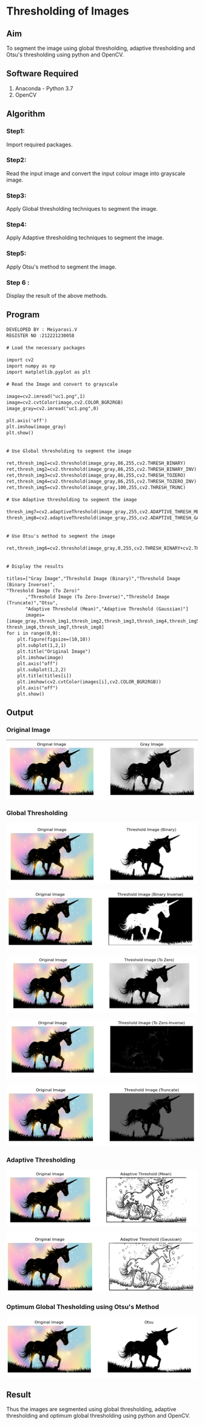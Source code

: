 # Thresholding of Images
## Aim
To segment the image using global thresholding, adaptive thresholding and Otsu's thresholding using python and OpenCV.

## Software Required
1. Anaconda - Python 3.7
2. OpenCV

## Algorithm

### Step1:
Import required packages.

### Step2:
Read the input image and convert the input colour image into grayscale image.

### Step3:
Apply Global thresholding techniques to segment the image.

### Step4:
Apply Adaptive thresholding techniques to segment the image.


### Step5:
Apply  Otsu's method to segment the image.

### Step 6 :

Display the result of the above methods.
## Program
~~~
DEVELOPED BY : Meiyarasi.V
REGISTER NO :212221230058 

# Load the necessary packages

import cv2
import numpy as np
import matplotlib.pyplot as plt

# Read the Image and convert to grayscale

image=cv2.imread("uc1.png",1)
image=cv2.cvtColor(image,cv2.COLOR_BGR2RGB)
image_gray=cv2.imread("uc1.png",0)

plt.axis('off')
plt.imshow(image_gray)
plt.show()


# Use Global thresholding to segment the image

ret,thresh_img1=cv2.threshold(image_gray,86,255,cv2.THRESH_BINARY)
ret,thresh_img2=cv2.threshold(image_gray,86,255,cv2.THRESH_BINARY_INV)
ret,thresh_img3=cv2.threshold(image_gray,86,255,cv2.THRESH_TOZERO)
ret,thresh_img4=cv2.threshold(image_gray,86,255,cv2.THRESH_TOZERO_INV)
ret,thresh_img5=cv2.threshold(image_gray,100,255,cv2.THRESH_TRUNC)

# Use Adaptive thresholding to segment the image

thresh_img7=cv2.adaptiveThreshold(image_gray,255,cv2.ADAPTIVE_THRESH_MEAN_C,cv2.THRESH_BINARY,11,2)
thresh_img8=cv2.adaptiveThreshold(image_gray,255,cv2.ADAPTIVE_THRESH_GAUSSIAN_C,cv2.THRESH_BINARY,11,2)


# Use Otsu's method to segment the image 

ret,thresh_img6=cv2.threshold(image_gray,0,255,cv2.THRESH_BINARY+cv2.THRESH_OTSU)


# Display the results

titles=["Gray Image","Threshold Image (Binary)","Threshold Image (Binary Inverse)",
"Threshold Image (To Zero)"
       ,"Threshold Image (To Zero-Inverse)","Threshold Image (Truncate)","Otsu",
       "Adaptive Threshold (Mean)","Adaptive Threshold (Gaussian)"]
       images=[image_gray,thresh_img1,thresh_img2,thresh_img3,thresh_img4,thresh_img5,
thresh_img6,thresh_img7,thresh_img8]
for i in range(0,9):
    plt.figure(figsize=(10,10))
    plt.subplot(1,2,1)
    plt.title("Original Image")
    plt.imshow(image)
    plt.axis("off")
    plt.subplot(1,2,2)
    plt.title(titles[i])
    plt.imshow(cv2.cvtColor(images[i],cv2.COLOR_BGR2RGB))
    plt.axis("off")
    plt.show()

~~~
## Output

### Original Image
  ![output](e1.png)


### Global Thresholding

![output](e2.png)

![output](e3.png)

![output](e4.png)

![output](e5.png)

![output](e6.png)

### Adaptive Thresholding

  ![output](e8.png)

  ![output](e9.png)
### Optimum Global Thesholding using Otsu's Method

  ![output](e7.png)

## Result
Thus the images are segmented using global thresholding, adaptive thresholding and optimum global thresholding using python and OpenCV.


